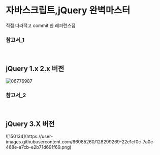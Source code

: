 # 자바스크립트,jQuery 완벽마스터


직접 따라적고 commit 한 레퍼런스집</br>
<H3>참고서_1 </H3></br>
<h2>jQuery 1.x 2.x 버전 </h2>

![06776987](https://user-images.githubusercontent.com/66085260/124489872-6ca97f80-ddec-11eb-991d-2f227342b254.jpg)
</br>
<H3>참고서_2 </H3></br>
<h2>jQuery 3.X 버전 </h2>
![150134](https://user-images.githubusercontent.com/66085260/128299269-22e1cf0c-7a0c-468e-a7cb-e2b71d691f69.png)
